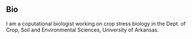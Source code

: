 ## Bio
I am a coputational biologist working on crop stress biology in the Dept. of Crop, Soil and Environmental Sciences, University of Arkansas.


